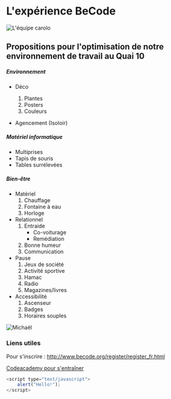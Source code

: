# L'expérience BeCode

![L'équipe carolo](https://scontent.fbru3-1.fna.fbcdn.net/v/t31.0-8/21688181_583339048681298_1362532787281484538_o.jpg?oh=903cec79894015fc2855a8e15e83b876&oe=5AE2D198)

## Propositions pour l'optimisation de notre environnement de travail au Quai 10 ##

##### Environnement #####
* Déco
    1. Plantes
    1. Posters
    1. Couleurs

* Agencement (Isoloir)

##### Matériel informatique #####
* Multiprises
* Tapis de souris
* Tables surrélevées

##### Bien-être #####
* Matériel
  1. Chauffage
  1. Fontaine à eau
  1. Horloge
* Relationnel
  1. Entraide
      * Co-voiturage
      * Remédiation
  1. Bonne humeur
  1. Communication
* Pause
  1. Jeux de société
  1. Activité sportive
  1. Hamac
  1. Radio
  1. Magazines/livres
* Accessibilité
   1. Ascenseur
   1. Badges
   1. Horaires souples

![Michaël](https://media.giphy.com/media/o0vwzuFwCGAFO/giphy.gif)

### Liens utiles ###

Pour s'inscrire : <http://www.becode.org/register/register_fr.html>

[Codeacademy pour s'entraîner](https://www.codecademy.com/fr)


```javascript
<script type="text/javascript">
    alert("Hello!");
</script>
```
